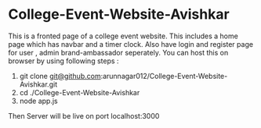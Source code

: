 # College-Event-Website-Avishkar
This is a fronted page of a college event website.
This includes a home page which has navbar and a timer clock. Also have login and register page for user , admin brand-ambassador seperately.
You can host this on browser by using following steps :
  1. git clone git@github.com:arunnagar012/College-Event-Website-Avishkar.git
  2. cd ./College-Event-Website-Avishkar
  3. node app.js

Then Server will be live on port localhost:3000
